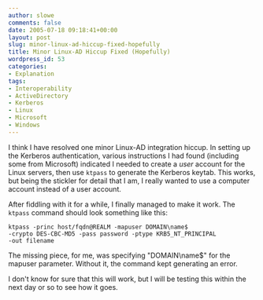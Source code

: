 ```yaml
---
author: slowe
comments: false
date: 2005-07-18 09:18:41+00:00
layout: post
slug: minor-linux-ad-hiccup-fixed-hopefully
title: Minor Linux-AD Hiccup Fixed (Hopefully)
wordpress_id: 53
categories:
- Explanation
tags:
- Interoperability
- ActiveDirectory
- Kerberos
- Linux
- Microsoft
- Windows
---
```


I think I have resolved one minor Linux-AD integration hiccup. In setting up the Kerberos authentication, various instructions I had found (including some from Microsoft) indicated I needed to create a _user_ account for the Linux servers, then use `ktpass` to generate the Kerberos keytab. This works, but being the stickler for detail that I am, I really wanted to use a computer account instead of a user account.

After fiddling with it for a while, I finally managed to make it work. The `ktpass` command should look something like this:

	ktpass -princ host/fqdn@REALM -mapuser DOMAIN\name$
	-crypto DES-CBC-MD5 -pass password -ptype KRB5_NT_PRINCIPAL
	-out filename

The missing piece, for me, was specifying "DOMAIN\name$" for the mapuser parameter. Without it, the command kept generating an error.

I don't know for sure that this will work, but I will be testing this within the next day or so to see how it goes.

